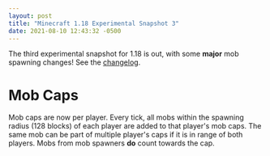 ```yaml
---
layout: post
title: "Minecraft 1.18 Experimental Snapshot 3"
date: 2021-08-10 12:43:32 -0500
---
```


The third experimental snapshot for 1.18 is out, with some **major** mob spawning changes! See the [changelog](https://www.minecraft.net/en-us/article/new-world-generation-java-available-testing).

# Mob Caps

Mob caps are now per player. Every tick, all mobs within the spawning radius (128 blocks) of each player are added to that player's mob caps. The same mob can be part of multiple player's caps if it is in range of both players. Mobs from mob spawners **do** count towards the cap.

